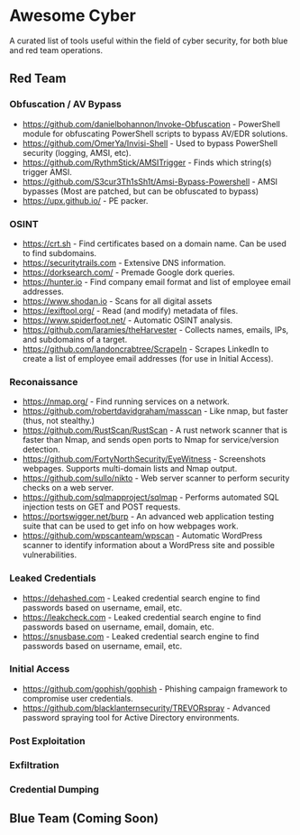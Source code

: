 # Awesome Cyber
A curated list of tools useful within the field of cyber security, for both blue and red team operations. 

## Red Team

### Obfuscation / AV Bypass
* <https://github.com/danielbohannon/Invoke-Obfuscation> - PowerShell module for obfuscating PowerShell scripts to bypass AV/EDR solutions.
* <https://github.com/OmerYa/Invisi-Shell> - Used to bypass PowerShell security (logging, AMSI, etc).
* <https://github.com/RythmStick/AMSITrigger> - Finds which string(s) trigger AMSI.
* <https://github.com/S3cur3Th1sSh1t/Amsi-Bypass-Powershell> - AMSI bypasses (Most are patched, but can be obfuscated to bypass)
* <https://upx.github.io/> - PE packer.

### OSINT
* <https://crt.sh> - Find certificates based on a domain name. Can be used to find subdomains.
* <https://securitytrails.com> - Extensive DNS information.
* <https://dorksearch.com/> - Premade Google dork queries.
* <https://hunter.io> - Find company email format and list of employee email addresses.
* <https://www.shodan.io> - Scans for all digital assets
* <https://exiftool.org/> - Read (and modify) metadata of files.
* <https://www.spiderfoot.net/> - Automatic OSINT analysis.
* <https://github.com/laramies/theHarvester> - Collects names, emails, IPs, and subdomains of a target.
* <https://github.com/landoncrabtree/ScrapeIn> - Scrapes LinkedIn to create a list of employee email addresses (for use in Initial Access).

### Reconaissance
* <https://nmap.org/> - Find running services on a network.
* <https://github.com/robertdavidgraham/masscan> - Like nmap, but faster (thus, not stealthy.)
* <https://github.com/RustScan/RustScan> - A rust network scanner that is faster than Nmap, and sends open ports to Nmap for service/version detection.
* <https://github.com/FortyNorthSecurity/EyeWitness> - Screenshots webpages. Supports multi-domain lists and Nmap output.
* <https://github.com/sullo/nikto> - Web server scanner to perform security checks on a web server.
* <https://github.com/sqlmapproject/sqlmap> - Performs automated SQL injection tests on GET and POST requests.
* <https://portswigger.net/burp> - An advanced web application testing suite that can be used to get info on how webpages work.
* <https://github.com/wpscanteam/wpscan> - Automatic WordPress scanner to identify information about a WordPress site and possible vulnerabilities.


### Leaked Credentials
* <https://dehashed.com> - Leaked credential search engine to find passwords based on username, email, etc.
* <https://leakcheck.com> - Leaked credential search engine to find passwords based on username, email, domain, etc.
* <https://snusbase.com> - Leaked credential search engine to find passwords based on username, email, etc.

### Initial Access
* <https://github.com/gophish/gophish> - Phishing campaign framework to compromise user credentials.
* <https://github.com/blacklanternsecurity/TREVORspray> - Advanced password spraying tool for Active Directory environments.


### Post Exploitation

### Exfiltration

### Credential Dumping

## Blue Team (Coming Soon)
